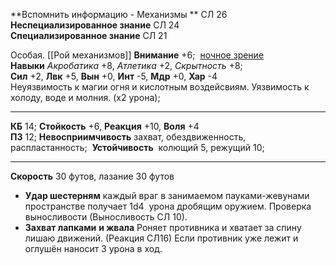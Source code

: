 **Вспомнить информацию - Механизмы ** СЛ 26  
**Неспециализированное знание** СЛ 24  
**Специализированное знание** СЛ 21

Особая. [[Рой механизмов]]
**Внимание** +6;  [ночное зрение](https://pf2.ru/monsterabilities/darkvision)  
**Навыки** _Акробатика_ +8, _Атлетика_ +2, _Скрытность_ +8;  
**Сил** +2, **Лвк** +5, **Вын** +0, **Инт** -5, **Мдр** +0, **Хар** -4  
Неуязвимость к магии огня и кислотным воздейсвиям. 
Уязвимость к холоду, воде и молния. (x2 урона);

---

**КБ** 14; **Стойкость** +6, **Реакция** +10, **Воля** +4  
**ПЗ** 12; **Невосприимчивость** захват, обездвиженность, распластанность; 
**Устойчивость**  колющий 5, режущий 10;

---

**Скорость** 30 футов, лазание 30 футов  
- **Удар шестерням** каждый враг в занимаемом пауками-жевунами пространстве получает 1d4  урона дробящим оружием. Проверка выносливости (Выносливость СЛ 10). 
- **Захват лапками** **и жвала** Роняет противника и хватает за спину лишаю движений.  (Реакция СЛ16) Если противник уже лежит и оглушён наносит 3 урона в ход. 